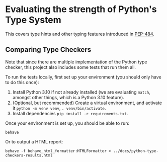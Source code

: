 # Evaluating the strength of Python's Type System

This covers type hints and other typing features introduced in
[PEP-484](https://peps.python.org/pep-0484/).

## Comparing Type Checkers
Note that since there are multiple implementation of the Python type checker, this project also
includes some tests that run them all.

To run the tests locally, first set up your environment (you should only have to do this once):
1. Install Python 3.10 if not already installed
   (we are evaluating `match`, amongst other things, which is a Python 3.10 feature).
2. (Optional, but recommended) Create a virtual environment, and activate it `python -m venv venv`, `. venv/bin/activate`.
3. Install dependencies `pip install -r requirements.txt`.

Once your environment is set up, you should be able to run: 
```shell
behave
```

Or to output a HTML report:
```shell
behave -f behave_html_formatter:HTMLFormatter > ../docs/python-type-checkers-results.html
```
